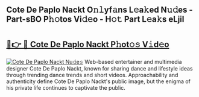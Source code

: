 ## Cote De Paplo Nackt O𝚗𝚕yf𝚊ns L𝚎a𝚔ed N𝚞𝚍es - Part-sBO P𝚑𝚘tos Vi𝚍𝚎o - H𝚘𝚝 Part L𝚎a𝚔s eLjiI

# <h2><a href="http://kf0rusr.oniu.top/?m=Cote+De+Paplo+Nackt">🔗👉 🔴 Cote De Paplo Nackt P𝚑ot𝚘𝚜 V𝚒d𝚎o</a></h2>

[![Cote De Paplo Nackt Nu𝚍e𝚜](https://i.imgur.com/0qMVB7G.gif)](http://kf0rusr.oniu.top/?m=Cote+De+Paplo+Nackt)
Web-based entertainer and multimedia designer Cote De Paplo Nackt, known for sharing dance and lifestyle ideas through trending dance trends and short videos. Approachability and authenticity define Cote De Paplo Nackt's public image, but the enigma of his private life continues to captivate the public.  
